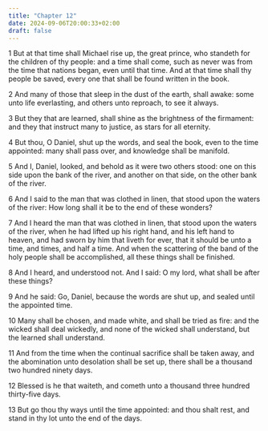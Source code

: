 ```yaml
---
title: "Chapter 12"
date: 2024-09-06T20:00:33+02:00
draft: false
---
```



1 But at that time shall Michael rise up, the great prince, who standeth for the children of thy people: and a time shall come, such as never was from the time that nations began, even until that time. And at that time shall thy people be saved, every one that shall be found written in the book.

2 And many of those that sleep in the dust of the earth, shall awake: some unto life everlasting, and others unto reproach, to see it always.

3 But they that are learned, shall shine as the brightness of the firmament: and they that instruct many to justice, as stars for all eternity.

4 But thou, O Daniel, shut up the words, and seal the book, even to the time appointed: many shall pass over, and knowledge shall be manifold.

5 And I, Daniel, looked, and behold as it were two others stood: one on this side upon the bank of the river, and another on that side, on the other bank of the river.

6 And I said to the man that was clothed in linen, that stood upon the waters of the river: How long shall it be to the end of these wonders?

7 And I heard the man that was clothed in linen, that stood upon the waters of the river, when he had lifted up his right hand, and his left hand to heaven, and had sworn by him that liveth for ever, that it should be unto a time, and times, and half a time. And when the scattering of the band of the holy people shall be accomplished, all these things shall be finished.

8 And I heard, and understood not. And I said: O my lord, what shall be after these things?

9 And he said: Go, Daniel, because the words are shut up, and sealed until the appointed time.

10 Many shall be chosen, and made white, and shall be tried as fire: and the wicked shall deal wickedly, and none of the wicked shall understand, but the learned shall understand.

11 And from the time when the continual sacrifice shall be taken away, and the abomination unto desolation shall be set up, there shall be a thousand two hundred ninety days.

12 Blessed is he that waiteth, and cometh unto a thousand three hundred thirty-five days.

13 But go thou thy ways until the time appointed: and thou shalt rest, and stand in thy lot unto the end of the days.

